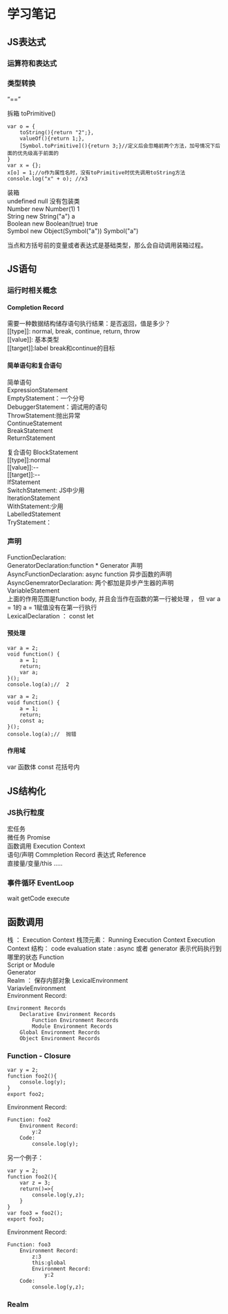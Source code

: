 # 学习笔记

## JS表达式 
### 运算符和表达式 

### 类型转换 
“==”


拆箱 
toPrimitive()
```
var o = {
    toString(){return "2";},
    valueOf(){return 1;},
    [Symbol.toPrimitive](){return 3;}//定义后会忽略前两个方法，加号情况下后面的优先级高于前面的
}
var x = {};
x[o] = 1;//o作为属性名时，没有toPrimitive时优先调用toString方法
console.log("x" + o); //x3
```
装箱  
undefined null 没有包装类  
Number             new Number(1)     1  
String             new String("a")   a  
Boolean            new Boolean(true) true  
Symbol             new Object(Symbol("a"))  Symbol("a")  

当点和方括号前的变量或者表达式是基础类型，那么会自动调用装箱过程。  

## JS语句
### 运行时相关概念  
#### Completion Record  
需要一种数据结构储存语句执行结果：是否返回，值是多少？  
[[type]]: normal, break, continue, return, throw  
[[value]]: 基本类型  
[[target]]:label   break和continue的目标  
#### 简单语句和复合语句  
简单语句  
ExpressionStatement  
EmptyStatement：一个分号  
DebuggerStatement：调试用的语句  
ThrowStatement:抛出异常  
ContinueStatement  
BreakStatement  
ReturnStatement   
 
复合语句
BlockStatement  
    [[type]]:normal  
    [[value]]:--  
    [[target]]:--  
IfStatement  
SwitchStatement: JS中少用   
IterationStatement   
WithStatement:少用   
LabelledStatement   
TryStatement： 

### 声明  
FunctionDeclaration:  
GeneratorDeclaration:function *    Generator 声明  
AsyncFunctionDeclaration: async function  异步函数的声明   
AsyncGenemratorDeclaration: 两个都加是异步产生器的声明   
VariableStatement  
上面的作用范围是function body, 并且会当作在函数的第一行被处理  ， 但 var a = 1的 a = 1赋值没有在第一行执行  
LexicalDeclaration ： const  let

#### 预处理  
```
var a = 2;
void function() {
    a = 1;
    return;
    var a;
}();
console.log(a);//  2
```  
```
var a = 2;
void function() {
    a = 1;
    return;
    const a;
}();
console.log(a);//  抛错
```  
#### 作用域
var 函数体
const  花括号内

## JS结构化  
### JS执行粒度
宏任务  
微任务 Promise  
函数调用 Execution Context   
语句/声明  Commpletion Record 
表达式  Reference  
直接量/变量/this .....  
### 事件循环 EventLoop  
wait getCode execute 

## 函数调用
栈  ： Execution Context
栈顶元素： Running Execution Context
Execution Context 结构： 
code evaluation state  : async 或者 generator 表示代码执行到哪里的状态
Function  
Script or Module  
Generator  
Realm   ： 保存内部对象
LexicalEnvironment  
VariavleEnvironment  
Environment Record:
```
Environment Records
    Declarative Environment Records
        Function Environment Records
        Module Environment Records
    Global Environment Records
    Object Environment Records
```

### Function - Closure 
```
var y = 2;
function foo2(){
    console.log(y);
}
export foo2;
```
Environment Record:  
``` 
Function: foo2
    Environment Record:
        y:2
    Code:
        console.log(y);
```
另一个例子：  

```
var y = 2;
function foo2(){
    var z = 3;
    return()=>{
        console.log(y,z);
    }
}
var foo3 = foo2();
export foo3;
```
Environment Record:
```
Function: foo3
    Environment Record:
        z:3
        this:global
        Environment Record:
            y:2
    Code:
        console.log(y,z);
```

### Realm
